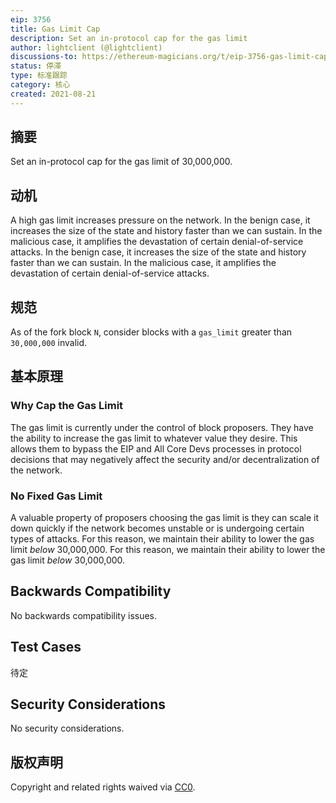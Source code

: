 ```yaml
---
eip: 3756
title: Gas Limit Cap
description: Set an in-protocol cap for the gas limit
author: lightclient (@lightclient)
discussions-to: https://ethereum-magicians.org/t/eip-3756-gas-limit-cap/6921
status: 停滞
type: 标准跟踪
category: 核心
created: 2021-08-21
---
```


## 摘要

Set an in-protocol cap for the gas limit of 30,000,000.

## 动机

A high gas limit increases pressure on the network. In the benign case, it increases the size of the state and history faster than we can sustain. In the malicious case, it amplifies the devastation of certain denial-of-service attacks. In the benign case, it increases the size of the state and history faster than we can sustain. In the malicious case, it amplifies the devastation of certain denial-of-service attacks.

## 规范

As of the fork block `N`, consider blocks with a `gas_limit` greater than `30,000,000` invalid.

## 基本原理

### Why Cap the Gas Limit

The gas limit is currently under the control of block proposers. They have the ability to increase the gas limit to whatever value they desire. This allows them to bypass the EIP and All Core Devs processes in protocol decisions that may negatively affect the security and/or decentralization of the network.

### No Fixed Gas Limit

A valuable property of proposers choosing the gas limit is they can scale it down quickly if the network becomes unstable or is undergoing certain types of attacks. For this reason, we maintain their ability to lower the gas limit _below_ 30,000,000. For this reason, we maintain their ability to lower the gas limit _below_ 30,000,000.

## Backwards Compatibility
No backwards compatibility issues.

## Test Cases
待定

## Security Considerations
No security considerations.

## 版权声明
Copyright and related rights waived via [CC0](../LICENSE.md).
